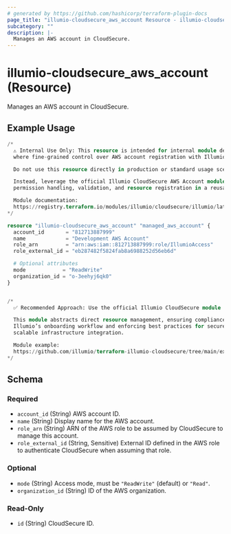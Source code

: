 ```yaml
---
# generated by https://github.com/hashicorp/terraform-plugin-docs
page_title: "illumio-cloudsecure_aws_account Resource - illumio-cloudsecure"
subcategory: ""
description: |-
  Manages an AWS account in CloudSecure.
---
```


# illumio-cloudsecure_aws_account (Resource)

Manages an AWS account in CloudSecure.

## Example Usage

```terraform
/*
  ⚠️ Internal Use Only: This resource is intended for internal module development
  where fine-grained control over AWS account registration with Illumio CloudSecure is required.

  Do not use this resource directly in production or standard usage scenarios.

  Instead, leverage the official Illumio CloudSecure AWS Account module, which encapsulates
  permission handling, validation, and resource registration in a reusable interface.

  Module documentation:
  https://registry.terraform.io/modules/illumio/cloudsecure/illumio/latest/submodules/aws_account
*/

resource "illumio-cloudsecure_aws_account" "managed_aws_account" {
  account_id       = "812713887999"
  name             = "Development AWS Account"
  role_arn         = "arn:aws:iam::812713887999:role/IllumioAccess"
  role_external_id = "eb287482f5824fab8a6988252d56eb6d"

  # Optional attributes
  mode            = "ReadWrite"
  organization_id = "o-3eehyj6qk0"
}


/*
  ✅ Recommended Approach: Use the official Illumio CloudSecure module to register an AWS account with Illumio CloudSecure.

  This module abstracts direct resource management, ensuring compliance with
  Illumio’s onboarding workflow and enforcing best practices for secure,
  scalable infrastructure integration.

  Module example:
  https://github.com/illumio/terraform-illumio-cloudsecure/tree/main/examples/aws_account
*/
```

<!-- schema generated by tfplugindocs -->
## Schema

### Required

- `account_id` (String) AWS account ID.
- `name` (String) Display name for the AWS account.
- `role_arn` (String) ARN of the AWS role to be assumed by CloudSecure to manage this account.
- `role_external_id` (String, Sensitive) External ID defined in the AWS role to authenticate CloudSecure when assuming that role.

### Optional

- `mode` (String) Access mode, must be `"ReadWrite"` (default) or `"Read"`.
- `organization_id` (String) ID of the AWS organization.

### Read-Only

- `id` (String) CloudSecure ID.

